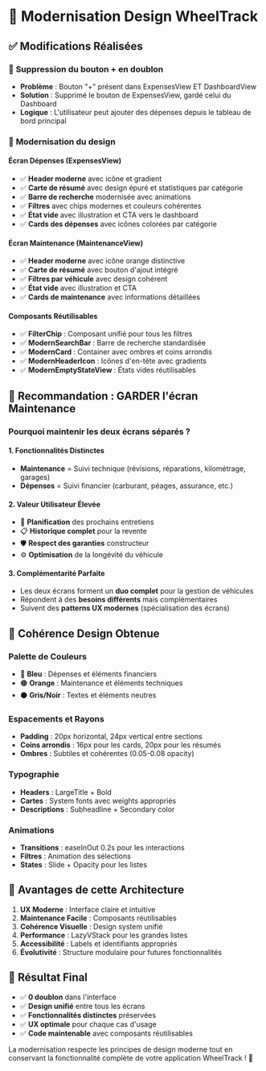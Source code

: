 # 🎨 Modernisation Design WheelTrack

## ✅ Modifications Réalisées

### 🔧 **Suppression du bouton + en doublon**
- **Problème** : Bouton "+" présent dans ExpensesView ET DashboardView
- **Solution** : Supprimé le bouton de ExpensesView, gardé celui du Dashboard
- **Logique** : L'utilisateur peut ajouter des dépenses depuis le tableau de bord principal

### 🎨 **Modernisation du design**

#### **Écran Dépenses (ExpensesView)**
- ✅ **Header moderne** avec icône et gradient
- ✅ **Carte de résumé** avec design épuré et statistiques par catégorie
- ✅ **Barre de recherche** modernisée avec animations
- ✅ **Filtres** avec chips modernes et couleurs cohérentes
- ✅ **État vide** avec illustration et CTA vers le dashboard
- ✅ **Cards des dépenses** avec icônes colorées par catégorie

#### **Écran Maintenance (MaintenanceView)**
- ✅ **Header moderne** avec icône orange distinctive
- ✅ **Carte de résumé** avec bouton d'ajout intégré
- ✅ **Filtres par véhicule** avec design cohérent
- ✅ **État vide** avec illustration et CTA
- ✅ **Cards de maintenance** avec informations détaillées

#### **Composants Réutilisables**
- ✅ **FilterChip** : Composant unifié pour tous les filtres
- ✅ **ModernSearchBar** : Barre de recherche standardisée
- ✅ **ModernCard** : Container avec ombres et coins arrondis
- ✅ **ModernHeaderIcon** : Icônes d'en-tête avec gradients
- ✅ **ModernEmptyStateView** : États vides réutilisables

## 🤔 **Recommandation : GARDER l'écran Maintenance**

### **Pourquoi maintenir les deux écrans séparés ?**

#### **1. Fonctionnalités Distinctes**
- **Maintenance** = Suivi technique (révisions, réparations, kilométrage, garages)
- **Dépenses** = Suivi financier (carburant, péages, assurance, etc.)

#### **2. Valeur Utilisateur Élevée**
- 📅 **Planification** des prochains entretiens
- 📋 **Historique complet** pour la revente
- 🛡️ **Respect des garanties** constructeur
- ⚙️ **Optimisation** de la longévité du véhicule

#### **3. Complémentarité Parfaite**
- Les deux écrans forment un **duo complet** pour la gestion de véhicules
- Répondent à des **besoins différents** mais complémentaires
- Suivent des **patterns UX modernes** (spécialisation des écrans)

## 🎯 **Cohérence Design Obtenue**

### **Palette de Couleurs**
- 🔵 **Bleu** : Dépenses et éléments financiers
- 🟠 **Orange** : Maintenance et éléments techniques
- ⚫ **Gris/Noir** : Textes et éléments neutres

### **Espacements et Rayons**
- **Padding** : 20px horizontal, 24px vertical entre sections
- **Coins arrondis** : 16px pour les cards, 20px pour les résumés
- **Ombres** : Subtiles et cohérentes (0.05-0.08 opacity)

### **Typographie**
- **Headers** : LargeTitle + Bold
- **Cartes** : System fonts avec weights appropriés
- **Descriptions** : Subheadline + Secondary color

### **Animations**
- **Transitions** : easeInOut 0.2s pour les interactions
- **Filtres** : Animation des sélections
- **States** : Slide + Opacity pour les listes

## 🚀 **Avantages de cette Architecture**

1. **UX Moderne** : Interface claire et intuitive
2. **Maintenance Facile** : Composants réutilisables
3. **Cohérence Visuelle** : Design system unifié
4. **Performance** : LazyVStack pour les grandes listes
5. **Accessibilité** : Labels et identifiants appropriés
6. **Évolutivité** : Structure modulaire pour futures fonctionnalités

## 📱 **Résultat Final**

- ✅ **0 doublon** dans l'interface
- ✅ **Design unifié** entre tous les écrans
- ✅ **Fonctionnalités distinctes** préservées
- ✅ **UX optimale** pour chaque cas d'usage
- ✅ **Code maintenable** avec composants réutilisables

La modernisation respecte les principes de design moderne tout en conservant la fonctionnalité complète de votre application WheelTrack ! 🎉 
